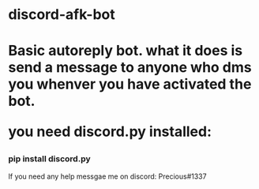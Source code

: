 # discord-afk-bot
<h1>Basic autoreply bot. what it does is send a message to anyone who dms you
whenver you have activated the bot. 

you need discord.py installed:</h1>
<h3>pip install discord.py</h3>

If you need any help messgae me on discord:
Precious#1337
